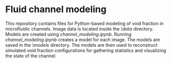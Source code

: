 # Fluid channel modeling

This repository contains files for Python-based modeling of void fraction in microfluidic channels. Image data is located inside the *\data* directory. Models are created using *channel_modeling.ipynb*. Running *channel_modeling.ipynb* creates a model for each image. The models are saved in the *\models* directory. The models are then used to reconstruct simulated void fraction configurations for gathering statistics and visualizing the state of the channel.